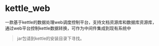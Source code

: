 # kettle_web
一款基于kettle的数据处理web调度控制平台，支持文档资源库和数据库资源库，通过web平台控制kettle数据转换，可作为中间件集成到现有系统中

> jar包请到kettle的安装目录下寻找。
